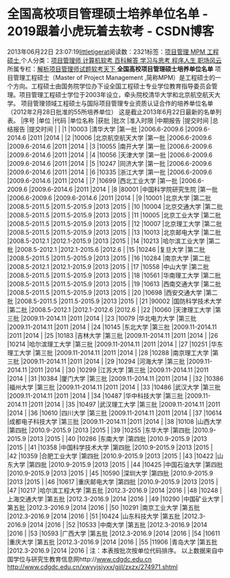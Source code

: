 
# 全国高校项目管理硕士培养单位名单 - 2019跟着小虎玩着去软考 - CSDN博客

2013年06月22日 23:07:19[littletigerat](https://me.csdn.net/littletigerat)阅读数：2321标签：[项目管理																](https://so.csdn.net/so/search/s.do?q=项目管理&t=blog)[MPM																](https://so.csdn.net/so/search/s.do?q=MPM&t=blog)[工程硕士																](https://so.csdn.net/so/search/s.do?q=工程硕士&t=blog)[
							](https://so.csdn.net/so/search/s.do?q=MPM&t=blog)[
																					](https://so.csdn.net/so/search/s.do?q=项目管理&t=blog)个人分类：[项目管理师																](https://blog.csdn.net/littletigerat/article/category/619599)[计算机软考																](https://blog.csdn.net/littletigerat/article/category/665982)[百科解答																](https://blog.csdn.net/littletigerat/article/category/715330)[学习与思考																](https://blog.csdn.net/littletigerat/article/category/646894)[程序人生																](https://blog.csdn.net/littletigerat/article/category/779495)[职场风云																](https://blog.csdn.net/littletigerat/article/category/774453)[
							](https://blog.csdn.net/littletigerat/article/category/779495)
[
																					](https://blog.csdn.net/littletigerat/article/category/646894)所属专栏：[解析项目管理师试题](https://blog.csdn.net/column/details/15005.html)[软考天下](https://blog.csdn.net/column/details/15515.html)[
							](https://blog.csdn.net/littletigerat/article/category/646894)
[
																	](https://blog.csdn.net/littletigerat/article/category/715330)
[
				](https://blog.csdn.net/littletigerat/article/category/665982)
[
			](https://blog.csdn.net/littletigerat/article/category/665982)
[
		](https://blog.csdn.net/littletigerat/article/category/619599)
[
	](https://so.csdn.net/so/search/s.do?q=项目管理&t=blog)
**全国高校项目管理硕士培养单位名单**
项目管理工程硕士（Master of Project Management ,简称MPM）是工程硕士的一个方向。工程硕士由国务院学位办下设全国工程硕士专业学位教育指导委员会管理。项目管理工程硕士学位于2003年设立，牵头院校清华大学和北京航空航天大学。
项目管理领域工程硕士与国际项目管理专业资质认证合作的培养单位名单（2012年2月28日批准的55所培养单位）
这是截止2013年6月22日最新的名单列表。
|序号
|单位
|代码
|单位名称
|获批
|批次
|准入时限
|中期报告
|提交时间
|总结报告
|提交时间
|
|
|1
|10003
|清华大学
|第一批
|2006.6-2009.6
|2009.6-2014.6
|2011
|2014
|
|2
|10006
|北京航空航天大学
|第一批
|2006.6-2009.6
|2009.6-2014.6
|2011
|2014
|
|3
|10055
|南开大学
|第一批
|2006.6-2009.6
|2009.6-2014.6
|2011
|2014
|
|4
|10056
|天津大学
|第一批
|2006.6-2009.6
|2009.6-2014.6
|2011
|2014
|
|5
|10247
|同济大学
|第一批
|2006.6-2009.6
|2009.6-2014.6
|2011
|2014
|
|6
|10335
|浙江大学
|第一批
|2006.6-2009.6
|2009.6-2014.6
|2011
|2014
|
|7
|10699
|西北工业大学
|第一批
|2006.6-2009.6
|2009.6-2014.6
|2011
|2014
|
|8
|80001
|中国科学院研究生院
|第一批
|2006.6-2009.6
|2009.6-2014.6
|2011
|2014
|
|9
|10001
|北京大学
|第二批
|2008.5-2011.5
|2011.5-2015.9
|2013
|2015
|
|10
|10004
|北京交通大学
|第二批
|2008.5-2011.5
|2011.5-2015.9
|2013
|2015
|
|11
|10005
|北京工业大学
|第二批
|2008.5-2011.5
|2011.5-2015.9
|2013
|2015
|
|12
|10007
|北京理工大学
|第二批
|2008.5-2011.5
|2011.5-2015.9
|2013
|2015
|
|13
|10013
|北京邮电大学
|第二批
|2008.5-2012.1
|2012.1-2015.9
|2013
|2015
|
|14
|10213
|哈尔滨工业大学
|第二批
|2008.5-2012.1
|2012.1-2015.6
|2012.6
|
|15
|10246
|复旦大学
|第二批
|2008.5-2011.5
|2011.5-2015.9
|2013
|2015
|
|16
|10284
|南京大学
|第二批
|2008.5-2012.1
|2012.1-2015.9
|2013
|2015
|
|17
|10558
|中山大学
|第二批
|2008.5-2011.5
|2011.5-2015.9
|2013
|2015
|
|18
|10561
|华南理工大学
|第二批
|2008.5-2011.5
|2011.5-2015.9
|2013
|2015
|
|19
|10613
|西南交通大学
|第二批
|2008.5-2011.5
|2011.5-2015.9
|2013
|2015
|
|20
|10698
|西安交通大学
|第二批
|2008.5-2011.5
|2011.5-2015.9
|2013
|2015
|
|21
|90002
|国防科学技术大学
|第二批
|2008.5-2012.1
|2012.1-2012.6
|2012.6
|
|22
|10060
|天津理工大学
|第三批
|2009.11-2014.11
|2011
|2014
|
|23
|10079
|华北电力大学
|第三批
|2009.11-2014.11
|2011
|2014
|
|24
|10145
|东北大学
|第三批
|2009.11-2014.11
|2011
|2014
|
|25
|10183
|吉林大学
|第三批
|2009.11-2014.11
|2011
|2014
|
|26
|10214
|哈尔滨理工大学
|第三批
|2009.11-2014.11
|2011
|2014
|
|27
|10251
|华东理工大学
|第三批
|2009.11-2014.11
|2011
|2014
|
|28
|10288
|南京理工大学
|第三批
|2009.11-2014.11
|2011
|2014
|
|29
|10294
|河海大学
|第三批
|2009.11-2014.11
|2011
|2014
|
|30
|10299
|江苏大学
|第三批
|2009.11-2014.11
|2011
|2014
|
|31
|10384
|厦门大学
|第三批
|2009.11-2014.11
|2011
|2014
|
|32
|10386
|福州大学
|第三批
|2009.11-2014.11
|2011
|2014
|
|33
|10486
|武汉大学
|第三批
|2009.11-2014.11
|2011
|2014
|
|34
|10487
|华中科技大学
|第三批
|2009.11-2014.11
|2011
|2014
|
|35
|10497
|武汉理工大学
|第三批
|2009.11-2014.11
|2011
|2014
|
|36
|10610
|四川大学
|第三批
|2009.11-2014.11
|2011
|2014
|
|37
|10614
|成都电子科技大学
|第三批
|2009.11-2014.11
|2011
|2014
|
|38
|10108
|山西大学
|第四批
|2010.9-2015.9
|2013
|2015
|
|39
|10255
|东华大学
|第四批
|2010.9-2015.9
|2013
|2015
|
|40
|10286
|东南大学
|第四批
|2010.9-2015.9
|2013
|2015
|
|41
|10358
|中国科学技术大学
|第四批
|2010.9-2015.9
|2013
|2015
|
|42
|10359
|合肥工业大学
|第四批
|2010.9-2015.9
|2013
|2015
|
|43
|10422
|山东大学
|第四批
|2010.9-2015.9
|2013
|2015
|
|44
|10425
|中国石油大学
|第四批
|2010.9-2015.9
|2013
|2015
|
|45
|10590
|深圳大学
|第四批
|2010.9-2015.9
|2013
|2015
|
|46
|10617
|重庆邮电大学
|第四批
|2010.9-2015.9
|2013
|2015
|
|47
|10217
|哈尔滨工程大学
|第五批
|2012.3-2016.9
|2014
|2016
|
|48
|10248
|上海交通大学
|第五批
|2012.3-2016.9
|2014
|2016
|
|49
|10290
|中国矿业大学
|第五批
|2012.3-2016.9
|2014
|2016
|
|50
|10291
|南京工业大学
|第五批
|2012.3-2016.9
|2014
|2016
|
|51
|10424
|山东科技大学
|第五批
|2012.3-2016.9
|2014
|2016
|
|52
|10533
|中南大学
|第五批
|2012.3-2016.9
|2014
|2016
|
|53
|10593
|广西大学
|第五批
|2012.3-2016.9
|2014
|2016
|
|54
|10611
|重庆大学
|第五批
|2012.3-2016.9
|2014
|2016
|
|55
|11906
|青岛大学
|第五批
|2012.3-2016.9
|2014
|2016
|
注：本表按批次按单位代码排序。
以上数据来自中国学位与研究生教育信息网http://www.cdgdc.edu.cn
http://www.cdgdc.edu.cn/xwyyjsjyxx/gjjl/zxzx/274971.shtml

[
](https://so.csdn.net/so/search/s.do?q=项目管理&t=blog)
